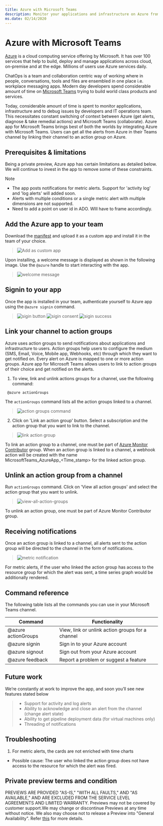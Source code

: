 ```yaml
---
title: Azure with Microsoft Teams
description: Monitor your applications and infrastructure on Azure from Microsoft Teams
ms.date: 02/14/2020
---
```


# Azure with Microsoft Teams
[Azure](https://azure.microsoft.com/) is a cloud computing service offering by Microsoft. It has over 100 services that help to build, deploy and manage applications across cloud, on-premise and at the edge. Millions of users use Azure services daily.

ChatOps is a team and collaboration centric way of working where in people, conversations, tools and files are ensembled in one place i.e. workplace messaging apps. Modern day developers spend considerable amount of time on [Microsoft Teams](https://products.office.com/microsoft-teams/group-chat-software) trying to build world class products and services. 


Today, considerable amount of time is spent to monitor applications, infrastructure and to debug issues by developers and IT operations team. This necessitates constant switching of context between Azure (get alerts, diagnose & take remedial actions) and Microsoft Teams (collaborate). Azure app for Microsoft Teams brings best of both the worlds by integrating Azure with Microsoft Teams. Users can get all the alerts from Azure in their Teams channel by linking their channel to an action group on Azure. 

## Prerequisites & limitations
Being a private preview, Azure app has certain limitations as detailed below. We will continue to invest in the app to remove some of these constraints.

> [!NOTE]
> * The app posts notifications for metric alerts. Support for 'activity log' and 'log alerts' will added soon.
> * Alerts with multiple conditions or a single metric alert with multiple dimensions are not supported.
> * Need to add a point on user id in ADO. WIll have to frame accordingly. 


## Add the Azure app to your team
Download the [manifest](https://google.com) and upload it as a custom app and install it in the team of your choice. 
> ![Add as custom app](./teams/add-as-custom-app.PNG)

Upon installing, a welcome message is displayed as shown in the following image. Use the ``@azure`` handle to start interacting with the app.
> ![welcome message](./teams/welcome-message.PNG)


## Signin to your app

Once the app is installed in your team, authenticate yourself to Azure app using the ``@azure signin`` command.

> ![sigin button](./teams/signin-button.PNG)
> ![sigin consent](./teams/signin-consent.PNG)
> ![sigin success](./teams/signin-success.PNG)


## Link your channel to action groups 
Azure uses action groups to send notifications about applications and infrastructure to users. Action groups help users to configure the medium (SMS, Email, Voice, Mobile app, Webhooks, etc) through which they want to get notified on. Every alert on Azure is mapped to one or more action groups. Azure app for Microsoft Teams allows users to link to action groups of their choice and get notified on the alerts.

1. To view, link and unlink actions groups for a channel, use the following command:

  ```
   @azure actionGroups
  ```
  The `actionGroups` command lists all the action groups linked to a channel. 

> ![action groups command](./teams/action-groups-command.PNG)

2. Click on 'Link an action group' button. Select a subscription and the action group that you want to link to the channel.

> ![link action group](./teams/link-action-group.png)

  To link an action group to a channel, one must be part of [Azure Monitor Contributor](https://docs.microsoft.com/en-us/azure/azure-monitor/platform/roles-permissions-security#monitoring-contributor) group. When an action group is linked to a channel, a webhook action will be created with the name MicrosoftTeams_AzureApp_<Time_stamp> for the linked action group. 

## Unlink an action group from a channel
Run `actionGroups` command. Click on 'View all action groups' and select the action group that you want to unlink.

> ![view-all-action-groups](./teams/view-all-action-groups.PNG)

To unlink an action group, one must be part of Azure Monitor Contributor group. 

## Receiving notifications
Once an action group is linked to a channel, all alerts sent to the action group will be directed to the channel in the form of notifications.

> ![metric notification](./teams/metric-notification.PNG)

For metric alerts, if the user who linked the action group has access to the resource group for which the alert was sent, a time series graph would be additionally rendered.

## Command reference

The following table lists all the commands you can use in your Microsoft Teams channel.

|Command	| Functionality |
| -------------------- |----------------|
| @azure actionGroups	| View,  link or unlink action groups for a channel |
| @azure signin	| Sign in to your Azure account |
| @azure signout	| Sign out from your Azure account |
| @azure feedback	| Report a problem or suggest a feature |


## Future work
We’re constantly at work to improve the app, and soon you’ll see new features stated below

> * Support for activity and log alerts
> * Ability to acknowledge and close an alert from the channel (change alert state)
> * Ability to get pipeline deployment data (for virtual machines only)
> * Threading of notifications

## Troubleshooting

1) For metric alerts, the cards are not enriched with time charts
- Possible cause: The user who linked the action group does not have access to the resource for which the alert was fired.


## Private preview terms and condition
PREVIEWS ARE PROVIDED "AS-IS," "WITH ALL FAULTS," AND "AS AVAILABLE," AND ARE EXCLUDED FROM THE SERVICE LEVEL AGREEMENTS AND LIMITED WARRANTY. Previews may not be covered by customer support.We may change or discontinue Previews at any time without notice. We also may choose not to release a Preview into "General Availability". Refer [this](https://azure.microsoft.com/en-us/support/legal/preview-supplemental-terms/) for more details.

